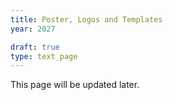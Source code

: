 ```yaml
---
title: Poster, Logos and Templates
year: 2027

draft: true
type: text_page
---
```


This page will be updated later.
